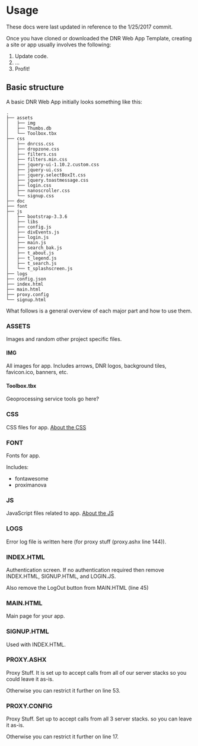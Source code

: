 # Usage

These docs were last updated in reference to the 1/25/2017 commit.

Once you have cloned or downloaded the DNR Web App Template, creating a site or app
usually involves the following:

1. Update code.
2. ...
3. Profit!

## Basic structure

A basic DNR Web App initially looks something like this:

```
.
├── assets
│   ├── img
│   ├── Thumbs.db
│   └── Toolbox.tbx
├── css
│   ├── dnrcss.css
│   ├── dropzone.css
│   ├── filters.css
│   ├── filters.min.css
│   ├── jquery-ui-1.10.2.custom.css
│   ├── jquery-ui.css
│   ├── jquery.selectBoxIt.css
│   ├── jquery.toastmessage.css
│   ├── login.css
│   ├── nanoscroller.css
│   └── signup.css
├── doc
├── font
├── js
│   ├── bootstrap-3.3.6
│   ├── libs
│   ├── config.js
│   ├── divEvents.js
│   ├── login.js
│   ├── main.js
│   ├── search_bak.js
│   ├── t_about.js
│   ├── t_legend.js
│   ├── t_search.js
│   └── t_splashscreen.js
├── logs
├── config.json
├── index.html
├── main.html
├── proxy.config
└── signup.html
```

What follows is a general overview of each major part and how to use them.

### ASSETS

Images and random other project specific files.

#### IMG

All images for app. Includes arrows, DNR logos, background tiles, favicon.ico, banners, etc.

#### Toolbox.tbx

Geoprocessing service tools go here?

### CSS

CSS files for app. [About the CSS](css.md)

### FONT

Fonts for app.

Includes:
* fontawesome
* proximanova

### JS

JavaScript files related to app. [About the JS](js.md)

### LOGS

Error log file is written here (for proxy stuff (proxy.ashx line 144)).

### INDEX.HTML

Authentication screen.  If no authentication required then remove INDEX.HTML, SIGNUP.HTML, and LOGIN.JS.

Also remove the LogOut button from MAIN.HTML (line 45)

### MAIN.HTML

Main page for your app.

### SIGNUP.HTML

Used with INDEX.HTML.

### PROXY.ASHX

Proxy Stuff.  It is set up to accept calls from all of our server stacks so you could leave it as-is.  

Otherwise you can restrict it further on line 53.

### PROXY.CONFIG

Proxy Stuff.  Set up to accept calls from all 3 server stacks.  so you can leave it as-is. 

Otherwise you can restrict it further on line 17.